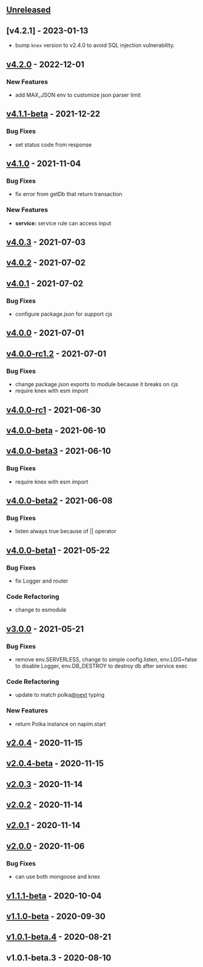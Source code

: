 <a name="unreleased"></a>
## [Unreleased]

<a name="v4.2.1"></a>
## [v4.2.1] - 2023-01-13
- bump `knex` version to v2.4.0 to avoid SQL injection vulnerability.


<a name="v4.2.0"></a>
## [v4.2.0] - 2022-12-01
### New Features
- add MAX_JSON env to customize json parser limit


<a name="v4.1.1-beta"></a>
## [v4.1.1-beta] - 2021-12-22
### Bug Fixes
- set status code from response


<a name="v4.1.0"></a>
## [v4.1.0] - 2021-11-04
### Bug Fixes
- fix error from getDb that return transaction

### New Features
- **service:** service rule can access input


<a name="v4.0.3"></a>
## [v4.0.3] - 2021-07-03

<a name="v4.0.2"></a>
## [v4.0.2] - 2021-07-02

<a name="v4.0.1"></a>
## [v4.0.1] - 2021-07-02
### Bug Fixes
- configure package.json for support cjs


<a name="v4.0.0"></a>
## [v4.0.0] - 2021-07-01

<a name="v4.0.0-rc1.2"></a>
## [v4.0.0-rc1.2] - 2021-07-01
### Bug Fixes
- change package.json exports to module because it breaks on cjs
- require knex with esm import


<a name="v4.0.0-rc1"></a>
## [v4.0.0-rc1] - 2021-06-30

<a name="v4.0.0-beta"></a>
## [v4.0.0-beta] - 2021-06-10

<a name="v4.0.0-beta3"></a>
## [v4.0.0-beta3] - 2021-06-10
### Bug Fixes
- require knex with esm import


<a name="v4.0.0-beta2"></a>
## [v4.0.0-beta2] - 2021-06-08
### Bug Fixes
- listen always true because of || operator


<a name="v4.0.0-beta1"></a>
## [v4.0.0-beta1] - 2021-05-22
### Bug Fixes
- fix Logger and router

### Code Refactoring
- change to esmodule


<a name="v3.0.0"></a>
## [v3.0.0] - 2021-05-21
### Bug Fixes
- remove env.SERVERLESS, change to simple config.listen, env.LOG=false to disable Logger, env.DB_DESTROY to destroy db after service exec

### Code Refactoring
- update to match polka[@next](https://github.com/next) typing

### New Features
- return Polka instance on napim.start


<a name="v2.0.4"></a>
## [v2.0.4] - 2020-11-15

<a name="v2.0.4-beta"></a>
## [v2.0.4-beta] - 2020-11-15

<a name="v2.0.3"></a>
## [v2.0.3] - 2020-11-14

<a name="v2.0.2"></a>
## [v2.0.2] - 2020-11-14

<a name="v2.0.1"></a>
## [v2.0.1] - 2020-11-14

<a name="v2.0.0"></a>
## [v2.0.0] - 2020-11-06
### Bug Fixes
- can use both mongoose and knex


<a name="v1.1.1-beta"></a>
## [v1.1.1-beta] - 2020-10-04

<a name="v1.1.0-beta"></a>
## [v1.1.0-beta] - 2020-09-30

<a name="v1.0.1-beta.4"></a>
## [v1.0.1-beta.4] - 2020-08-21

<a name="v1.0.1-beta.3"></a>
## v1.0.1-beta.3 - 2020-08-10

[Unreleased]: https://github.com/axmad386/napim/compare/v4.2.0...HEAD
[v4.2.0]: https://github.com/axmad386/napim/compare/v4.1.1-beta...v4.2.0
[v4.1.1-beta]: https://github.com/axmad386/napim/compare/v4.1.0...v4.1.1-beta
[v4.1.0]: https://github.com/axmad386/napim/compare/v4.0.3...v4.1.0
[v4.0.3]: https://github.com/axmad386/napim/compare/v4.0.2...v4.0.3
[v4.0.2]: https://github.com/axmad386/napim/compare/v4.0.1...v4.0.2
[v4.0.1]: https://github.com/axmad386/napim/compare/v4.0.0...v4.0.1
[v4.0.0]: https://github.com/axmad386/napim/compare/v4.0.0-rc1.2...v4.0.0
[v4.0.0-rc1.2]: https://github.com/axmad386/napim/compare/v4.0.0-rc1...v4.0.0-rc1.2
[v4.0.0-rc1]: https://github.com/axmad386/napim/compare/v4.0.0-beta...v4.0.0-rc1
[v4.0.0-beta]: https://github.com/axmad386/napim/compare/v4.0.0-beta3...v4.0.0-beta
[v4.0.0-beta3]: https://github.com/axmad386/napim/compare/v4.0.0-beta2...v4.0.0-beta3
[v4.0.0-beta2]: https://github.com/axmad386/napim/compare/v4.0.0-beta1...v4.0.0-beta2
[v4.0.0-beta1]: https://github.com/axmad386/napim/compare/v3.0.0...v4.0.0-beta1
[v3.0.0]: https://github.com/axmad386/napim/compare/v2.0.4...v3.0.0
[v2.0.4]: https://github.com/axmad386/napim/compare/v2.0.4-beta...v2.0.4
[v2.0.4-beta]: https://github.com/axmad386/napim/compare/v2.0.3...v2.0.4-beta
[v2.0.3]: https://github.com/axmad386/napim/compare/v2.0.2...v2.0.3
[v2.0.2]: https://github.com/axmad386/napim/compare/v2.0.1...v2.0.2
[v2.0.1]: https://github.com/axmad386/napim/compare/v2.0.0...v2.0.1
[v2.0.0]: https://github.com/axmad386/napim/compare/v1.1.1-beta...v2.0.0
[v1.1.1-beta]: https://github.com/axmad386/napim/compare/v1.1.0-beta...v1.1.1-beta
[v1.1.0-beta]: https://github.com/axmad386/napim/compare/v1.0.1-beta.4...v1.1.0-beta
[v1.0.1-beta.4]: https://github.com/axmad386/napim/compare/v1.0.1-beta.3...v1.0.1-beta.4
